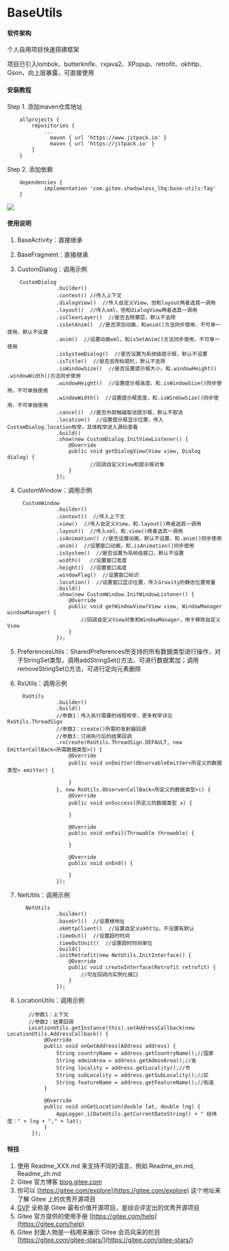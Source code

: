 # BaseUtils

#### 软件架构

个人自用项目快速搭建框架

项目已引入lombok、butterknife、rxjava2、XPopup、retrofit、okhttp、Gson，向上层暴露，可直接使用

#### 安装教程

Step 1. 添加maven仓库地址

```
    allprojects {
		repositories {
			...
			  maven { url 'https://www.jitpack.io' }
              maven { url 'https://jitpack.io' }
		}
	}
```

Step 2. 添加依赖

```
    dependencies {
	        implementation 'com.gitee.shadowless_lhq:base-utils:Tag'
	}
```	

[![](https://jitpack.io/v/com.gitee.shadowless_lhq/base-utils.svg)](https://jitpack.io/#com.gitee.shadowless_lhq/base-utils)

#### 使用说明

1.  BaseActivity：直接继承

2.  BaseFragment：直接继承

3.  CustomDialog：调用示例

```
    CustomDialog
                .builder()
                .context() //传入上下文
                .dialogView()  //传入自定义View，但和layout两者选其一调用
                .layout()  //传入xml，但和dialogView两者选其一调用
                .isClearLayer()  //是否去除蒙层，默认不去除
                .isSetAnim()  //是否添加动画，和anim()方法同步使用，不可单一使用，默认不设置
                .anim()  //设置动画xml，和isSetAnim()方法同步使用，不可单一使用
                .isSystemDialog()  //是否设置为系统级提示框，默认不设置
                .isTitle()  //是否去除标题栏，默认不去除
                .isWindowSize()  //是否设置提示框大小，和.windowHeight() .windowWidth()方法同步使用
                .windowHeight()  //设置提示框高度，和.isWindowSize()同步使用，不可单独使用
                .windowWidth()  //设置提示框宽度，和.isWindowSize()同步使用，不可单独使用
                .cancel()  //是否外部触碰取消提示框，默认不取消
                .location()  //设置提示框显示位置，传入CustomDialog.location枚举，具体枚举进入源码查看
                .build()
                .show(new CustomDialog.InitViewListener() {
                    @Override
                    public void getDialogView(View view, Dialog dialog) {
                           //回调自定义View和提示框对象
                    }
                });
```

4.   CustomWindow：调用示例

```
     CustomWindow
                .builder()
                .context()  //传入上下文
                .view()  //传入自定义View，和.layout()两者选其一调用
                .layout()  //传入xml，和.view()两者选其一调用
                .isAnimation() //是否设置动画，默认不设置，和.anim()同步使用
                .anim()  //设置窗口动画，和.isAnimation()同步使用
                .isSystem()  //是否设置为系统级窗口，默认不设置
                .width()   //设置窗口宽度
                .height()  //设置窗口高度
                .windowFlag()  //设置窗口标识
                .location()  //设置窗口显示位置，传入Gravity的静态位置常量
                .build()
                .show(new CustomWindow.InitWindowListener() {
                    @Override
                    public void getWindowView(View view, WindowManager windowManager) {
                        //回调自定义View对象和WindowManager，用于移除自定义View
                    }
                });
```

5.   PreferencesUtils：SharedPreferences所支持的所有数据类型进行操作，对于StringSet类型，调用addStringSet()方法，可进行数据累加；调用removeStringSet()方法，可进行定向元素删除

6.   RxUtils：调用示例

```
     RxUtils
                .builder()
                .build()
                //参数1：传入执行需要的线程枚举，更多枚举详见RxUtils.ThreadSign
                //参数2：create()所需的发射器回调
                //参数3：订阅执行后的结果回调
                .rxCreate(RxUtils.ThreadSign.DEFAULT, new EmitterCallBack<所需数据类型>() {
                    @Override
                    public void onEmitter(ObservableEmitter<所定义的数据类型> emitter) {

                    }
                }, new RxUtils.ObserverCallBack<所定义的数据类型>() {
                    @Override
                    public void onSuccess(所定义的数据类型 x) {
                        
                    }

                    @Override
                    public void onFail(Throwable throwable) {

                    }

                    @Override
                    public void onEnd() {

                    }
                });
```

7.   NetUtils：调用示例

```
      NetUtils
                .builder()
                .baseUrl()  //设置根地址
                .okHttpClient()  //设置自定义okhttp，不设置有默认
                .timeOut()  //设置超时时间
                .timeOutUnit()  //设置超时时间单位
                .build()
                .initRetrofit(new NetUtils.InitInterface() {
                    @Override
                    public void createInterface(Retrofit retrofit) {
                        //可在回调内实例化接口
                    }
                });
```

8.    LocationUtils：调用示例

```
       //参数1：上下文
       //参数2：结果回调
       LocationUtils.getInstance(this).setAddressCallback(new LocationUtils.AddressCallback() {
            @Override
            public void onGetAddress(Address address) {
                String countryName = address.getCountryName();//国家
                String adminArea = address.getAdminArea();//省
                String locality = address.getLocality();//市
                String subLocality = address.getSubLocality();//区
                String featureName = address.getFeatureName();//街道
            }

            @Override
            public void onGetLocation(double lat, double lng) {
                AppLogger.i(DateUtils.getCurrentDateString() + " 经纬度：" + lng + "," + lat);
            }
        });
```

#### 特技

1.  使用 Readme\_XXX.md 来支持不同的语言，例如 Readme\_en.md, Readme\_zh.md
2.  Gitee 官方博客 [blog.gitee.com](https://blog.gitee.com)
3.  你可以 [https://gitee.com/explore](https://gitee.com/explore) 这个地址来了解 Gitee 上的优秀开源项目
4.  [GVP](https://gitee.com/gvp) 全称是 Gitee 最有价值开源项目，是综合评定出的优秀开源项目
5.  Gitee 官方提供的使用手册 [https://gitee.com/help](https://gitee.com/help)
6.  Gitee 封面人物是一档用来展示 Gitee 会员风采的栏目 [https://gitee.com/gitee-stars/](https://gitee.com/gitee-stars/)